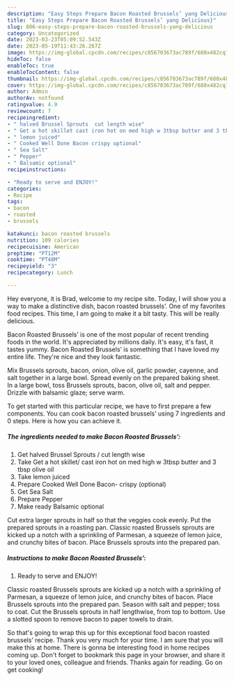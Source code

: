 ```yaml
---
description: "Easy Steps Prepare Bacon Roasted Brussels’ yang Delicious}"
title: "Easy Steps Prepare Bacon Roasted Brussels’ yang Delicious}"
slug: 806-easy-steps-prepare-bacon-roasted-brussels-yang-delicious
category: Uncategorized
date: 2023-03-23T05:09:52.543Z
date: 2023-05-19T11:43:26.267Z
image: https://img-global.cpcdn.com/recipes/c856703673ac789f/680x482cq70/bacon-roasted-brussels-recipe-main-photo.jpg
hideToc: false
enableToc: true
enableTocContent: false
thumbnail: https://img-global.cpcdn.com/recipes/c856703673ac789f/680x482cq70/bacon-roasted-brussels-recipe-main-photo.jpg
cover: https://img-global.cpcdn.com/recipes/c856703673ac789f/680x482cq70/bacon-roasted-brussels-recipe-main-photo.jpg
author: Admin
authorAv: notfound
ratingvalue: 4.9
reviewcount: 7
recipeingredient:
- " halved Brussel Sprouts  cut length wise"
- " Get a hot skillet cast iron hot on med high w 3tbsp butter and 3 tbsp olive oil"
- " lemon juiced"
- " Cooked Well Done Bacon crispy optional"
- " Sea Salt"
- " Pepper"
- " Balsamic optional"
recipeinstructions:

- "Ready to serve and ENJOY!"
categories:
- Recipe
tags:
- bacon
- roasted
- brussels

katakunci: bacon roasted brussels 
nutrition: 109 calories
recipecuisine: American
preptime: "PT12M"
cooktime: "PT48M"
recipeyield: "3"
recipecategory: Lunch

---
```



Hey everyone, it is Brad, welcome to my recipe site. Today, I will show you a way to make a distinctive dish, bacon roasted brussels’. One of my favorites food recipes. This time, I am going to make it a bit tasty. This will be really delicious.

Bacon Roasted Brussels’ is one of the most popular of recent trending foods in the world. It's appreciated by millions daily. It's easy, it's fast, it tastes yummy. Bacon Roasted Brussels’ is something that I have loved my entire life. They're nice and they look fantastic.

Mix Brussels sprouts, bacon, onion, olive oil, garlic powder, cayenne, and salt together in a large bowl. Spread evenly on the prepared baking sheet. In a large bowl, toss Brussels sprouts, bacon, olive oil, salt and pepper. Drizzle with balsamic glaze; serve warm.


To get started with this particular recipe, we have to first prepare a few components. You can cook bacon roasted brussels’ using 7 ingredients and 0 steps. Here is how you can achieve it.

<!--inarticleads1-->

##### The ingredients needed to make Bacon Roasted Brussels’:

1. Get  halved Brussel Sprouts / cut length wise
1. Take  Get a hot skillet/ cast iron hot on med high w 3tbsp butter and 3 tbsp olive oil
1. Take  lemon juiced
1. Prepare  Cooked Well Done Bacon- crispy (optional)
1. Get  Sea Salt
1. Prepare  Pepper
1. Make ready  Balsamic optional


Cut extra larger sprouts in half so that the veggies cook evenly. Put the prepared sprouts in a roasting pan. Classic roasted Brussels sprouts are kicked up a notch with a sprinkling of Parmesan, a squeeze of lemon juice, and crunchy bites of bacon. Place Brussels sprouts into the prepared pan. 

<!--inarticleads2-->

##### Instructions to make Bacon Roasted Brussels’:


1. Ready to serve and ENJOY!

Classic roasted Brussels sprouts are kicked up a notch with a sprinkling of Parmesan, a squeeze of lemon juice, and crunchy bites of bacon. Place Brussels sprouts into the prepared pan. Season with salt and pepper; toss to coat. Cut the Brussels sprouts in half lengthwise, from top to bottom. Use a slotted spoon to remove bacon to paper towels to drain. 

So that's going to wrap this up for this exceptional food bacon roasted brussels’ recipe. Thank you very much for your time. I am sure that you will make this at home. There is gonna be interesting food in home recipes coming up. Don't forget to bookmark this page in your browser, and share it to your loved ones, colleague and friends. Thanks again for reading. Go on get cooking!
